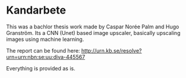 # Kandarbete

This was a bachlor thesis work made by Caspar Norée Palm and Hugo Granström.
Its a CNN (Unet) based image upscaler, basically upscaling images using machine learning.

The report can be found here:
http://urn.kb.se/resolve?urn=urn:nbn:se:uu:diva-445567

Everything is provided as is.
